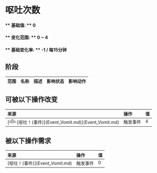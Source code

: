 # 呕吐次数  
#### ** 基础值: ** 0   
#### ** 变化范围: ** 0 ~ 4  
#### ** 基础变化率: ** -1 / 每15分钟   
## 阶段  
<table class="table table-bordered" data-toggle="table" ><thead><tr ><th  style="text-align:left;vertical-align:top;"  data-sortable="true"  >范围</th><th  style="text-align:left;vertical-align:top;"  data-sortable="true"  >名称</th><th  style="text-align:left;vertical-align:top;"  data-sortable="true"  >描述</th><th  style="text-align:left;vertical-align:top;"  data-sortable="true"  >影响状态</th><th  style="text-align:left;vertical-align:top;"  data-sortable="true"  >影响动作</th></tr></thead></tbody></table>  
  
## 可被以下操作改变  
<table class="table table-bordered" data-toggle="table" ><thead><tr ><th  style="text-align:left;vertical-align:top;"  >来源</th><th  style="text-align:left;vertical-align:top;"  >操作</th><th  style="text-align:left;vertical-align:top;"  data-sortable="true"  >值</th></tr></thead><tr ><td  style="text-align:left;vertical-align:top;"  >[<div style="width:25px;display:inline-block;text-align:center"><img decoding="async" src="../wiki/Sprite/AloeGel.png" href="a.md" style="max-width:25px;max-height:25px;"></div>[呕吐！(事件)](Event_Vomit.md)](Event_Vomit.md)</td><td  style="text-align:left;vertical-align:top;"  >触发事件</td><td  style="text-align:left;vertical-align:top;"  >4</td></tr></tbody></table>  
  
## 被以下操作需求  
<table class="table table-bordered" data-toggle="table" ><thead><tr ><th  style="text-align:left;vertical-align:top;"  >来源</th><th  style="text-align:left;vertical-align:top;"  >操作</th><th  style="text-align:left;vertical-align:top;"  data-sortable="true"  >值</th></tr></thead><tr ><td  style="text-align:left;vertical-align:top;"  >[呕吐！(事件)](Event_Vomit.md)</td><td  style="text-align:left;vertical-align:top;"  >触发事件</td><td  style="text-align:left;vertical-align:top;"  >0</td></tr></tbody></table>  
  


<script>document.title="呕吐次数 - 卡牌生存百科 Card Survival Wiki";</script>